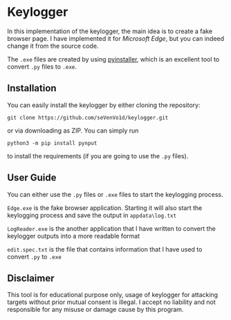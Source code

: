 # Keylogger

In this implementation of the keylogger, the main idea is to create a fake browser page. I have implemented it for *Microsoft Edge*, but you can indeed change it from the source code.

The `.exe` files are created by using [pyinstaller](https://github.com/pyinstaller/pyinstaller), which is an excellent tool to convert `.py` files to `.exe`.

## Installation

You can easily install the keylogger by either cloning the repository:

    git clone https://github.com/seVenVo1d/keylogger.git

or via downloading as ZIP. You can simply run

    python3 -m pip install pynput

to install the requirements (if you are going to use the `.py` files).

## User Guide

You can either use the `.py` files or `.exe` files to start the keylogging process.

`Edge.exe` is the fake browser application. Starting it will also start the keylogging process and save the output in `appdata\log.txt`

`LogReader.exe` is the another application that I have written to convert the keylogger outputs into a more readable format

`edit.spec.txt` is the file that contains information that I have used to convert `.py` to `.exe`

## Disclaimer

This tool is for educational purpose only, usage of keylogger for attacking targets without prior mutual consent is illegal. I accept no liability and not responsible for any misuse or damage cause by this program.
